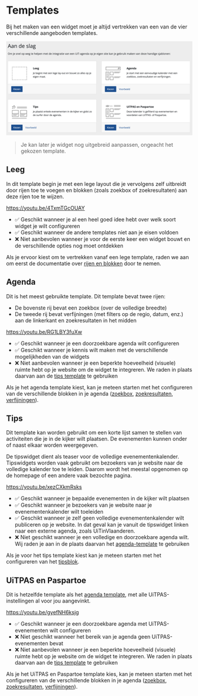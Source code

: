 # Templates

Bij het maken van een widget moet je altijd vertrekken van een van de vier verschillende aangeboden templates.

![templates](.././assets/images/templates.png)

> Je kan later je widget nog uitgebreid aanpassen, ongeacht het gekozen template.

## Leeg

In dit template begin je met een lege layout die je vervolgens zelf uitbreidt door rijen toe te voegen en blokken (zoals zoekbox of zoekresultaten) aan deze rijen toe te wijzen.

<https://youtu.be/4TxmTGcOUAY>

* ✅ Geschikt wanneer je al een heel goed idee hebt over welk soort widget je wilt configureren
* ✅ Geschikt wanneer de andere templates niet aan je eisen voldoen
* ❌ Niet aanbevolen wanneer je voor de eerste keer een widget bouwt en de verschillende opties nog moet ontdekken

Als je ervoor kiest om te vertrekken vanaf een lege template, raden we aan om eerst de documentatie over [rijen en blokken](./rijen-en-blokken.md) door te nemen.

## Agenda

Dit is het meest gebruikte template. Dit template bevat twee rijen:

* De bovenste rij bevat een zoekbox (over de volledige breedte)
* De tweede rij bevat verfijningen (met filters op de regio, datum, enz.) aan de linkerkant en zoekresultaten in het midden

<https://youtu.be/RG1LBY3fuXw>

* ✅ Geschikt wanneer je een doorzoekbare agenda wilt configureren
* ✅ Geschikt wanneer je kennis wilt maken met de verschillende mogelijkheden van de widgets
* ❌ Niet aanbevolen wanneer je een beperkte hoeveelheid (visuele) ruimte hebt op je website om de widget te integreren. We raden in plaats daarvan aan de [tips template](#Tips) te gebruiken

Als je het agenda template kiest, kan je meteen starten met het configureren van de verschillende blokken in je agenda ([zoekbox](./configureren/zoekbox.md), [zoekresultaten](./configureren/zoekresultaten.md), [verfijningen](./configureren/verfijningen.md)).

## Tips

Dit template kan worden gebruikt om een korte lijst samen te stellen van activiteiten die je in de kijker wilt plaatsen. De evenementen kunnen onder of naast elkaar worden weergegeven.

De tipswidget dient als teaser voor de volledige evenementenkalender. Tipswidgets worden vaak gebruikt om bezoekers van je website naar de volledige kalender toe te leiden. Daarom wordt het meestal opgenomen op de homepage of een andere vaak bezochte pagina.

<https://youtu.be/xezCXkmRsks>

* ✅ Geschikt wanneer je bepaalde evenementen in de kijker wilt plaatsen
* ✅ Geschikt wanneer je bezoekers van je website naar je evenementenkalender wilt toeleiden
* ✅ Geschikt wanneer je zelf geen volledige evenementenkalender wilt publiceren op je website. In dat geval kan je vanuit de tipswidget linken naar een externe agenda, zoals UiTinVlaanderen.
* ❌ Niet geschikt wanneer je een volledige en doorzoekbare agenda wilt. Wij raden je aan in de plaats daarvan het [agenda-template](#Agenda) te gebruiken

Als je voor het tips template kiest kan je meteen starten met het configureren van het [tipsblok](./configureren/tips.md).

## UiTPAS en Paspartoe

Dit is hetzelfde template als het [agenda template](#Agenda), met alle UiTPAS-instellingen al voor jou aangevinkt.

<https://youtu.be/gyefNH6ksjg>

* ✅ Geschikt wanneer je een doorzoekbare agenda met UiTPAS-evenementen wilt configureren
* ❌ Niet geschikt wanneer het bereik van je agenda geen UiTPAS-evenementen bevat
* ❌ Niet aanbevolen wanneer je een beperkte hoeveelheid (visuele) ruimte hebt op je website om de widget te integreren. We raden in plaats daarvan aan de [tips template](#Tips) te gebruiken

Als je het UiTPAS en Paspartoe template kies, kan je meteen starten met het configureren van de verschillende blokken in je agenda ([zoekbox](./configureren/zoekbox.md), [zoekresultaten](./configureren/zoekresultaten.md), [verfijningen](./configureren/verfijningen.md)).
